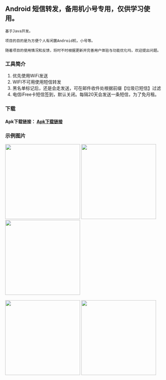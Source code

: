 
## Android 短信转发，备用机小号专用，仅供学习使用。



```!
基于Java开发。

项目的目的是为方便个人有闲置Android机，小号等。

随着项目的使用情况和反馈，将时不时根据更新并完善用户体验与功能优化吗，欢迎提出问题。
```

### 工具简介
1. 优先使用WiFi发送
1. WIFI不可用使用短信转发
1. 黑名单标记后，还是会走发送，可在邮件收件处根据前缀【垃圾已短信】过滤
1. 电信iFree卡短信签到，默认关闭。每隔20天会发送一条短信，为了免月租。

### 下载

#### Apk下载链接： [Apk下载链接](https://github.com/luoei/LSMSForwarderAndroid/releases)


### 示例图片

<div>
<img src="http://img.ynsfy.com/md/20190817/1503228b6f9b5d8a1d4fa62b0b8319b71c4d47.jpg" width="240px"/>
<img src="http://img.ynsfy.com/md/20190817/150428d80694391d03cef3ab4eaf235ce4980f.jpg" width="240px"/>
<img src="http://img.ynsfy.com/md/20190817/150503da5a4d41ac76d3234b9028080f747195.jpg" width="240px"/>
<br><br>
<img src="http://img.ynsfy.com/md/20190817/150517c72c755efaebc893c29151d636143d1b.jpg" width="240px"/>
<img src="http://img.ynsfy.com/md/20190817/1505368d177f7447dc11ed2a521acfaeed8835.jpg" width="240px"/>


</div>
